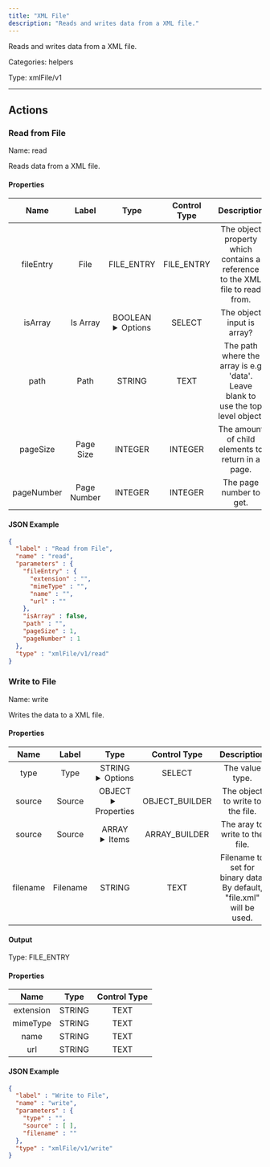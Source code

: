 ```yaml
---
title: "XML File"
description: "Reads and writes data from a XML file."
---
```


Reads and writes data from a XML file.


Categories: helpers


Type: xmlFile/v1

<hr />




## Actions


### Read from File
Name: read

Reads data from a XML file.

#### Properties

|      Name       |      Label     |     Type     |    Control Type     |     Description     | Required |
|:---------------:|:--------------:|:------------:|:-------------------:|:-------------------:|:--------:|
| fileEntry | File | FILE_ENTRY | FILE_ENTRY | The object property which contains a reference to the XML file to read from. | true |
| isArray | Is Array | BOOLEAN <details> <summary> Options </summary> true, false </details> | SELECT | The object input is array? | null |
| path | Path | STRING | TEXT | The path where the array is e.g 'data'. Leave blank to use the top level object. | null |
| pageSize | Page Size | INTEGER | INTEGER | The amount of child elements to return in a page. | null |
| pageNumber | Page Number | INTEGER | INTEGER | The page number to get. | null |


#### JSON Example
```json
{
  "label" : "Read from File",
  "name" : "read",
  "parameters" : {
    "fileEntry" : {
      "extension" : "",
      "mimeType" : "",
      "name" : "",
      "url" : ""
    },
    "isArray" : false,
    "path" : "",
    "pageSize" : 1,
    "pageNumber" : 1
  },
  "type" : "xmlFile/v1/read"
}
```


### Write to File
Name: write

Writes the data to a XML file.

#### Properties

|      Name       |      Label     |     Type     |    Control Type     |     Description     | Required |
|:---------------:|:--------------:|:------------:|:-------------------:|:-------------------:|:--------:|
| type | Type | STRING <details> <summary> Options </summary> OBJECT, ARRAY </details> | SELECT | The value type. | null |
| source | Source | OBJECT <details> <summary> Properties </summary> {} </details> | OBJECT_BUILDER | The object to write to the file. | true |
| source | Source | ARRAY <details> <summary> Items </summary> [] </details> | ARRAY_BUILDER | The aray to write to the file. | true |
| filename | Filename | STRING | TEXT | Filename to set for binary data. By default, "file.xml" will be used. | true |


#### Output



Type: FILE_ENTRY


#### Properties

|     Name     |     Type     |    Control Type     |
|:------------:|:------------:|:-------------------:|
| extension | STRING | TEXT |
| mimeType | STRING | TEXT |
| name | STRING | TEXT |
| url | STRING | TEXT |




#### JSON Example
```json
{
  "label" : "Write to File",
  "name" : "write",
  "parameters" : {
    "type" : "",
    "source" : [ ],
    "filename" : ""
  },
  "type" : "xmlFile/v1/write"
}
```




